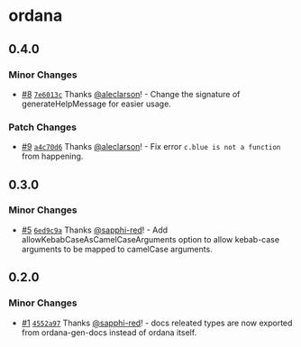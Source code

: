 # ordana

## 0.4.0

### Minor Changes

- [#8](https://github.com/sapphi-red/ordana/pull/8) [`7e6013c`](https://github.com/sapphi-red/ordana/commit/7e6013c8c41df9040cf3d676d901e7c7c5683cb1) Thanks [@aleclarson](https://github.com/aleclarson)! - Change the signature of generateHelpMessage for easier usage.

### Patch Changes

- [#9](https://github.com/sapphi-red/ordana/pull/9) [`a4c70d6`](https://github.com/sapphi-red/ordana/commit/a4c70d69869998dd1477b194beca612e13b640ed) Thanks [@aleclarson](https://github.com/aleclarson)! - Fix error `c.blue is not a function` from happening.

## 0.3.0

### Minor Changes

- [#5](https://github.com/sapphi-red/ordana/pull/5) [`6ed9c9a`](https://github.com/sapphi-red/ordana/commit/6ed9c9ad7360a35163344eca8d16bc17a4968637) Thanks [@sapphi-red](https://github.com/sapphi-red)! - Add allowKebabCaseAsCamelCaseArguments option to allow kebab-case arguments to be mapped to camelCase arguments.

## 0.2.0

### Minor Changes

- [#1](https://github.com/sapphi-red/ordana/pull/1) [`4552a97`](https://github.com/sapphi-red/ordana/commit/4552a970e60ed50ffddf8098b5087200f50ef237) Thanks [@sapphi-red](https://github.com/sapphi-red)! - docs releated types are now exported from ordana-gen-docs instead of ordana itself.
